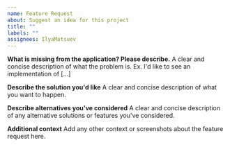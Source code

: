 ```yaml
---
name: Feature Request
about: Suggest an idea for this project
title: ""
labels: ""
assignees: IlyaMatsuev
---
```


**What is missing from the application? Please describe.**
A clear and concise description of what the problem is. Ex. I'd like to see an implementation of [...]

**Describe the solution you'd like**
A clear and concise description of what you want to happen.

**Describe alternatives you've considered**
A clear and concise description of any alternative solutions or features you've considered.

**Additional context**
Add any other context or screenshots about the feature request here.
